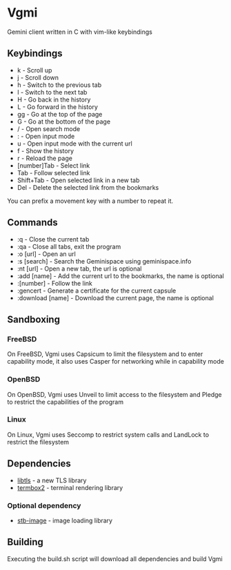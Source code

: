 # Vgmi

Gemini client written in C with vim-like keybindings

## Keybindings

* k  - Scroll up
* j  - Scroll down
* h  - Switch to the previous tab
* l  - Switch to the next tab
* H  - Go back in the history
* L  - Go forward in the history
* gg - Go at the top of the page
* G  - Go at the bottom of the page
* /  - Open search mode
* :  - Open input mode
* u  - Open input mode with the current url
* f  - Show the history
* r  - Reload the page
* [number]Tab  - Select link
* Tab  - Follow selected link
* Shift+Tab  - Open selected link in a new tab
* Del  - Delete the selected link from the bookmarks

You can prefix a movement key with a number to repeat it.

## Commands

* :q			- Close the current tab
* :qa			- Close all tabs, exit the program
* :o [url]		- Open an url
* :s [search]		- Search the Geminispace using geminispace.info
* :nt [url]		- Open a new tab, the url is optional
* :add [name]   	- Add the current url to the bookmarks, the name is optional
* :[number]		- Follow the link 
* :gencert		- Generate a certificate for the current capsule
* :download [name]	- Download the current page, the name is optional

## Sandboxing

### FreeBSD
On FreeBSD, Vgmi uses Capsicum to limit the filesystem and to enter capability mode, it also uses Casper for networking while in capability mode

### OpenBSD
On OpenBSD, Vgmi uses Unveil to limit access to the filesystem and Pledge to restrict the capabilities of the program

### Linux
On Linux, Vgmi uses Seccomp to restrict system calls and LandLock to restrict the filesystem

## Dependencies

* [libtls][0] - a new TLS library
* [termbox2][1] - terminal rendering library

### Optional dependency
* [stb-image][2] - image loading library

## Building

Executing the build.sh script will download all dependencies and build Vgmi

[0]: https://git.causal.agency/libretls/about/
[1]: https://github.com/termbox/termbox2
[2]: https://github.com/nothings/stb/blob/master/stb_image.h
